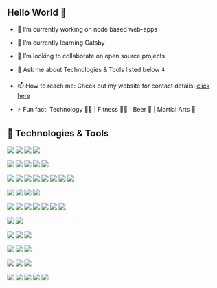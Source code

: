 ## Hello World 🚀

<!--
**ravindrasinghshah/ravindrasinghshah** is a ✨ _special_ ✨ repository because its `README.md` (this file) appears on your GitHub profile.

Here are some ideas to get you started:
-->
- 🔭 I’m currently working on node based web-apps
- 🌱 I’m currently learning Gatsby
- 👯 I’m looking to collaborate on open source projects
- 💬 Ask me about Technologies & Tools listed below ⬇️
- 📫 How to reach me: Check out my website for contact details: [click here](https://ravindrasinghshah.web.app/#contact)

- ⚡ Fun fact: Technology 👨‍💻 | Fitness 🧘‍♂️ | Beer 🍺 | Martial Arts 🥋

## 🔧 Technologies & Tools
![](https://img.shields.io/badge/IDE-Visual_Studio_Code-informational?style=flat&logo=visual-studio-code&logoColor=white&color=007ACC)
![](https://img.shields.io/badge/IDE-Visual_Studio-informational?style=flat&logo=visual-studio&logoColor=white&color=5C2D91)
![](https://img.shields.io/badge/IDE-Android_Studio-informational?style=flat&logo=android-studio&logoColor=white&color=3DDC84)
![](https://img.shields.io/badge/IDE-Eclipse_IDE-informational?style=flat&logo=eclipse-ide&logoColor=white&color=2C2255)

![](https://img.shields.io/badge/Code-HTML5-informational?style=flat&logo=html5&logoColor=white&color=E34F26)
![](https://img.shields.io/badge/Code-CSS3-informational?style=flat&logo=css3&logoColor=white&color=1572B6)
![](https://img.shields.io/badge/Code-SASS-informational?style=flat&logo=sass&logoColor=white&color=CC6699)
![](https://img.shields.io/badge/Code-Bootstrap-informational?style=flat&logo=bootstrap&logoColor=white&color=7952B3)
![](https://img.shields.io/badge/Code-Material_UI-informational?style=flat&logo=material-ui&logoColor=white&color=0081CB)

![](https://img.shields.io/badge/Code-JavaScript-informational?style=flat&logo=javascript&logoColor=white&color=F7DF1E)
![](https://img.shields.io/badge/Code-JQuery-informational?style=flat&logo=jquery&logoColor=white&color=0769AD)
![](https://img.shields.io/badge/Code-React-informational?style=flat&logo=react&logoColor=white&color=61DAFB)
![](https://img.shields.io/badge/Code-Angular-informational?style=flat&logo=angular&logoColor=white&color=DD0031)
![](https://img.shields.io/badge/Code-Kendo-informational?style=flat&logo=javascript&logoColor=white&color=2bbc8a)
![](https://img.shields.io/badge/Code-PUG-informational?style=flat&logo=javascript&logoColor=white&color=2bbc8a)
![](https://img.shields.io/badge/Code-HandleBar-informational?style=flat&logo=javascript&logoColor=white&color=2bbc8a)
![](https://img.shields.io/badge/Code-TypeScript-informational?style=flat&logo=typescript&logoColor=white&color=3178C6)

![](https://img.shields.io/badge/Code-Node.JS-informational?style=flat&logo=node.js&logoColor=white&color=339933)
![](https://img.shields.io/badge/Code-.NET-informational?style=flat&logo=.net&logoColor=white&color=5C2D91)
![](https://img.shields.io/badge/Code-C_Sharp-informational?style=flat&logo=c-sharp&logoColor=white&color=239120)
![](https://img.shields.io/badge/Code-Python-informational?style=flat&logo=python&logoColor=white&color=3776AB)

![](https://img.shields.io/badge/DB-Microsoft_SQL_Server-informational?style=flat&logo=microsoft-sql-server&logoColor=white&color=CC2927)
![](https://img.shields.io/badge/DB-PostgresSQL-informational?style=flat&logo=postgresql&logoColor=white&color=336791)
![](https://img.shields.io/badge/DB-Oracle-informational?style=flat&logo=oracle&logoColor=white&color=F80000)
![](https://img.shields.io/badge/DB-Couchbase-informational?style=flat&logo=couchbase&logoColor=white&color=EA2328)
![](https://img.shields.io/badge/DB-Firestore-informational?style=flat&logo=firebase&logoColor=white&color=FFCA28)
![](https://img.shields.io/badge/DB-DocumentDB-informational?style=flat&logo=microsoft-azure&logoColor=white&color=0089D6)
![](https://img.shields.io/badge/DB-Airtable-informational?style=flat&logo=airtable&logoColor=white&color=18BFFF)

![](https://img.shields.io/badge/PM-NPM-informational?style=flat&logo=npm&logoColor=white&color=CB3837)
![](https://img.shields.io/badge/PM-NuGet-informational?style=flat&logo=nuget&logoColor=white&color=004880)

![](https://img.shields.io/badge/Tool-Grunt-informational?style=flat&logo=grunt&logoColor=white&color=FBA919)
![](https://img.shields.io/badge/Tool-Gulp-informational?style=flat&logo=gulp&logoColor=white&color=CF4647)
![](https://img.shields.io/badge/Tool-Webpack-informational?style=flat&logo=webpack&logoColor=white&color=8DD6F9)

![](https://img.shields.io/badge/SVN-Azure_DevOps-informational?style=flat&logo=azure-devops&logoColor=white&color=0078D7)
![](https://img.shields.io/badge/SVN-Git-informational?style=flat&logo=git&logoColor=white&color=F05032)
![](https://img.shields.io/badge/SVN-Bitbucket-informational?style=flat&logo=bitbucket&logoColor=white&color=0052CC)

![](https://img.shields.io/badge/Cloud-Digital_Ocean-informational?style=flat&logo=digitalocean&logoColor=white&color=0080FF)
![](https://img.shields.io/badge/Cloud-Firebase-informational?style=flat&logo=firebase&logoColor=white&color=FFCA28)
![](https://img.shields.io/badge/Cloud-Microsoft_Azure-informational?style=flat&logo=microsoft-azure&logoColor=white&color=0089D6)

![](https://img.shields.io/badge/Integration-DocuSign-informational?style=flat&logo=docusign&logoColor=white&color=FFCC22)
![](https://img.shields.io/badge/Integration-Twilio-informational?style=flat&logo=twilio&logoColor=white&color=F22F46)
![](https://img.shields.io/badge/Integration-PayPal-informational?style=flat&logo=paypal&logoColor=white&color=00457C)
![](https://img.shields.io/badge/Integration-Stripe-informational?style=flat&logo=stripe&logoColor=white&color=008CDD)
![](https://img.shields.io/badge/Integration-Google_APIs-informational?style=flat&logo=google&logoColor=white&color=4285F4)
